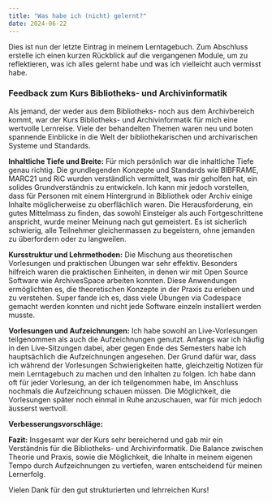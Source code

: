 ```yaml
---
title: "Was habe ich (nicht) gelernt?"
date: 2024-06-22
---
```


Dies ist nun der letzte Eintrag in meinem Lerntagebuch. Zum Abschluss erstelle ich einen kurzen Rückblick auf die vergangenen Module, um zu reflektieren, was ich alles gelernt habe und was ich vielleicht auch vermisst habe.

### Feedback zum Kurs Bibliotheks- und Archivinformatik

Als jemand, der weder aus dem Bibliotheks- noch aus dem Archivbereich kommt, war der Kurs Bibliotheks- und Archivinformatik für mich eine wertvolle Lernreise. Viele der behandelten Themen waren neu und boten spannende Einblicke in die Welt der bibliothekarischen und archivarischen Systeme und Standards.

**Inhaltliche Tiefe und Breite:**
Für mich persönlich war die inhaltliche Tiefe genau richtig. Die grundlegenden Konzepte und Standards wie BIBFRAME, MARC21 und RiC wurden verständlich vermittelt, was mir geholfen hat, ein solides Grundverständnis zu entwickeln. Ich kann mir jedoch vorstellen, dass für Personen mit einem Hintergrund in Bibliothek oder Archiv einige Inhalte möglicherweise zu oberflächlich waren. Die Herausforderung, ein gutes Mittelmass zu finden, das sowohl Einsteiger als auch Fortgeschrittene anspricht, wurde meiner Meinung nach gut gemeistert. Es ist sicherlich schwierig, alle Teilnehmer gleichermassen zu begeistern, ohne jemanden zu überfordern oder zu langweilen.

**Kursstruktur und Lehrmethoden:**
Die Mischung aus theoretischen Vorlesungen und praktischen Übungen war sehr effektiv. Besonders hilfreich waren die praktischen Einheiten, in denen wir mit Open Source Software wie ArchivesSpace arbeiten konnten. Diese Anwendungen ermöglichten es, die theoretischen Konzepte in der Praxis zu erleben und zu verstehen. Super fande ich es, dass viele Übungen via Codespace gemacht werden konnten und nicht jede Software einzeln installiert werden musste. 

**Vorlesungen und Aufzeichnungen:**
Ich habe sowohl an Live-Vorlesungen teilgenommen als auch die Aufzeichnungen genutzt. Anfangs war ich häufig in den Live-Sitzungen dabei, aber gegen Ende des Semesters habe ich hauptsächlich die Aufzeichnungen angesehen. Der Grund dafür war, dass ich während der Vorlesungen Schwierigkeiten hatte, gleichzeitig Notizen für mein Lerntagebuch zu machen und den Inhalten zu folgen. Ich habe dann oft für jeder Vorlesung, an der ich teilgenommen habe, im Anschluss nochmals die Aufzeichnung schauen müssen.  Die Möglichkeit, die Vorlesungen später noch einmal in Ruhe anzuschauen, war für mich jedoch äusserst wertvoll.

**Verbesserungsvorschläge:**


**Fazit:**
Insgesamt war der Kurs sehr bereichernd und gab mir ein Verständnis für die Bibliotheks- und Archivinformatik. Die Balance zwischen Theorie und Praxis, sowie die Möglichkeit, die Inhalte in meinem eigenen Tempo durch Aufzeichnungen zu vertiefen, waren entscheidend für meinen Lernerfolg. 

Vielen Dank für den gut strukturierten und lehrreichen Kurs!
